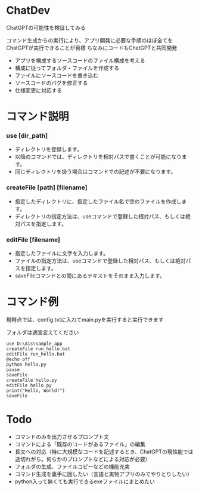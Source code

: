# ChatDev
ChatGPTの可能性を検証してみる

コマンド生成からの実行により、アプリ開発に必要な手順のほぼ全てをChatGPTが実行できることが目標
ちなみにコードもChatGPTと共同開発


- アプリを構成するソースコードのファイル構成を考える
- 構成に従ってフォルダ・ファイルを作成する
- ファイルにソースコードを書き込む
- ソースコードのバグを修正する
- 仕様変更に対応する


# コマンド説明

### use [dir_path]
- ディレクトリを登録します。
- 以降のコマンドでは、ディレクトリを相対パスで書くことが可能になります。
- 同じディレクトリを扱う場合はコマンドでの記述が不要になります。

### createFile [path] [filename]
- 指定したディレクトリに、指定したファイル名で空のファイルを作成します。
- ディレクトリの指定方法は、useコマンドで登録した相対パス、もしくは絶対パスを指定します。

### editFile [filename]
- 指定したファイルに文字を入力します。
- ファイルの指定方法は、useコマンドで登録した相対パス、もしくは絶対パスを指定します。
- saveFileコマンドとの間にあるテキストをそのまま入力します。

# コマンド例
現時点では、config.txtに入れてmain.pyを実行すると実行できます

フォルダは適宜変えてください
```
use D:\Ais\sample_app
createFile run_hello.bat
editFile run_hello.bat
@echo off
python hello.py
pause
saveFile
createFile hello.py
editFile hello.py
print("Hello, World!")
saveFile
```

# Todo
- コマンドのみを出力させるプロンプト文
- コマンドによる「既存のコードがあるファイル」の編集
- 長文への対応（特に大規模なコードを記述するとき、ChatGPTの現性能では途切れがち。何らかのプロンプトなどによる対応が必要）
- フォルダの生成、ファイルコピーなどの機能充実
- コマンド生成を裏手に回したい（言語と実物アプリのみでやりとりしたい）
- python入って無くても実行できるexeファイルにまとめたい
